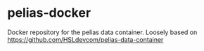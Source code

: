 # pelias-docker
Docker repository for the pelias data container. Loosely based on https://github.com/HSLdevcom/pelias-data-container
